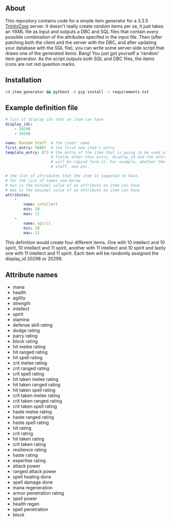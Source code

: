 ## About
This repository contains code for a simple item generator for a 3.3.5 [TrinityCore](https://www.trinitycore.org/) server.
It doesn't really create *random* items per se, it just takes an YAML file as input and outputs a DBC and SQL files that
contain *every* possible combination of the attributes specifed in the input file. Then (after patching both the client and the server with the DBC,
and after updating your database with the SQL file), you can write some server-side
script that draws one of the generated items. Bang! You just got yourself a 'random' item generator. As the script outputs
both SQL and DBC files, the items icons are not red question marks.

## Installation
```bash
cd item_generator && python3 -m pip install -r requirements.txt
```

## Example definition file
```yaml
# list of display ids that an item can have
display_ids:
    - 20298
    - 20299

name: Random Staff  # the items' name
first_entry: 56807  # the first new item's entry
template_entry: 873 # the entry of the item that is going to be used as a template, e.g
                    # fields other than entry, display_id and the attributes
                    # will be copied form it. For example, whether the item is an
                    # staff, axe etc.

# the list of attributes that the item is supposed to have,
# for the list of names see below
# min is the minimal value of an attribute an item can have
# max is the maximal value of an attribute an item can have
attributes:
    -
        name: intellect
        min: 10
        max: 11
    -
        name: spirit
        min: 10
        max: 11

```

This definition would create four different items. One with 10 intellect and 10 spirit,
10 intellect and 11 spirit, another with 11 intellect and 10 spirit and lastly one with 11 intellect
and 11 spirit. Each item will be randomly assigned the display_id 20298 or 20299.

## Attribute names
 - mana
 - health
 - agility
 - strength
 - intellect
 - spirit
 - stamina
 - defense skill rating
 - dodge rating
 - parry rating
 - block rating
 - hit melee rating
 - hit ranged rating
 - hit spell rating
 - crit melee rating
 - crit ranged rating
 - crit spell rating
 - hit taken melee rating
 - hit taken ranged rating
 - hit taken spell rating
 - crit taken melee rating
 - crit taken ranged rating
 - crit taken spell rating
 - haste melee rating
 - haste ranged rating
 - haste spell rating
 - hit rating
 - crit rating
 - hit taken rating
 - crit taken rating
 - resilience rating
 - haste rating
 - expertise rating
 - attack power
 - ranged attack power
 - spell healing done
 - spell damage done
 - mana regeneration
 - armor penetration rating
 - spell power
 - health regen
 - spell penetration
 - block

